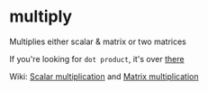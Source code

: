 # multiply

Multiplies either scalar & matrix or two matrices

If you're looking for `dot product`, it's over [there](https://github.com/alexile/neura/tree/master/packages/numes/src/operations/dot)

Wiki: [Scalar multiplication](https://en.wikipedia.org/wiki/Scalar_multiplication) and
[Matrix multiplication](https://en.wikipedia.org/wiki/Matrix_multiplication)
